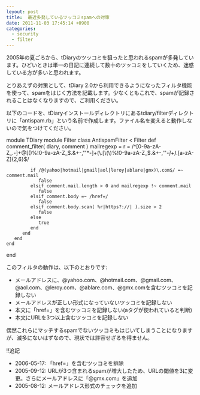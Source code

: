```yaml
---
leyout: post
title:  最近多発しているツッコミspamへの対策
date: 2011-11-03 17:45:14 +0900
categories:
  - security
  - filter
---
```

2005年の夏ごろから、tDiaryのツッコミを狙ったと思われるspamが多発しています。ひどいときは単一の日記に連続して数十のツッコミをしていくため、迷惑している方が多いと思われます。

とりあえずの対策として、tDiary 2.0から利用できるようになったフィルタ機能を使って、spamをはじく方法を記載します。少なくともこれで、spamが記録されることはなくなりますので、ご利用ください。

以下のコードを、tDiaryインストールディレクトリにあるtdiary/filterディレクトリに「antispam.rb」という名前で作成します。ファイル名を変えると動作しないので気をつけてください。

 module TDiary
    module Filter
       class AntispamFilter < Filter
          def comment_filter( diary, comment )
             mailregexp = r = /^[0-9a-zA-Z_.-]+@[\(\)%!0-9a-zA-Z_$.&+-,'"*-]+(\.[\(\)%!0-9a-zA-Z_$.&+-,'"*-]+)*\.[a-zA-Z]{2,6}$/
 
             if /@(yahoo|hotmail|gmail|aol|leroy|ablare|gmx)\.com$/ =~ comment.mail
                false
             elsif comment.mail.length > 0 and mailregexp !~ comment.mail
                false
             elsif comment.body =~ /href=/
                false
             elsif comment.body.scan( %r|https?://| ).size > 2
                false
             else
                true
             end
          end
       end
    end
 end

このフィルタの動作は、以下のとおりです:

* メールアドレスに、@yahoo.com、@hotmail.com、@gmail.com、@aol.com、@leroy.com、@ablare.com、@gmx.comを含むツッコミを記録しない
* メールアドレスが正しい形式になっていないツッコミを記録しない
* 本文に「href=」を含むツッコミを記録しない(aタグが使われていると判断)
* 本文にURLを3つ以上含むツッコミを記録しない

偶然これらにマッチするspamでないツッコミもはじいてしまうことになりますが、滅多にないはずなので、現状では許容せざるを得ません。

!!追記
* 2006-05-17: 「href=」を含むツッコミを排除
* 2005-09-12: URLが3つ含まれるspamが増大したため、URLの閾値を3に変更。さらにメールアドレスに「@gmx.com」を追加
* 2005-08-12: メールアドレス形式のチェックを追加


